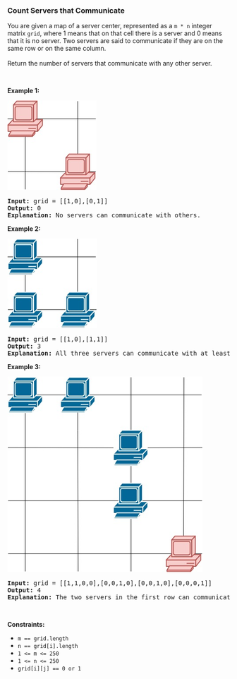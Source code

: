 
<h3>Count Servers that Communicate</h3>
<div><p>You are given a map of a server center, represented as a <code>m * n</code> integer matrix <code>grid</code>, where 1 means that on that cell there is a server and 0 means that it is no server. Two servers are said to communicate if they are on the same row or on the same column.<br/>
<br/>
Return the number of servers that communicate with any other server.</p>
<p> </p>
<p><strong>Example 1:</strong></p>
<p><img alt="" src="assets/89ce6713863c461c84364eb4eba74ba1.jpg" style="width: 202px; height: 203px;"/></p>
<pre><strong>Input:</strong> grid = [[1,0],[0,1]]
<strong>Output:</strong> 0
<b>Explanation:</b> No servers can communicate with others.</pre>
<p><strong>Example 2:</strong></p>
<p><strong><img alt="" src="assets/f479b35b0aef4e9492e79f1d5e45baca.jpg" style="width: 203px; height: 203px;"/></strong></p>
<pre><strong>Input:</strong> grid = [[1,0],[1,1]]
<strong>Output:</strong> 3
<b>Explanation:</b> All three servers can communicate with at least one other server.
</pre>
<p><strong>Example 3:</strong></p>
<p><img alt="" src="assets/9c75ee52cf9046368fbb7a46f92dae65.jpg" style="width: 443px; height: 443px;"/></p>
<pre><strong>Input:</strong> grid = [[1,1,0,0],[0,0,1,0],[0,0,1,0],[0,0,0,1]]
<strong>Output:</strong> 4
<b>Explanation:</b> The two servers in the first row can communicate with each other. The two servers in the third column can communicate with each other. The server at right bottom corner can't communicate with any other server.
</pre>
<p> </p>
<p><strong>Constraints:</strong></p>
<ul>
<li><code>m == grid.length</code></li>
<li><code>n == grid[i].length</code></li>
<li><code>1 &lt;= m &lt;= 250</code></li>
<li><code>1 &lt;= n &lt;= 250</code></li>
<li><code>grid[i][j] == 0 or 1</code></li>
</ul>
</div>
